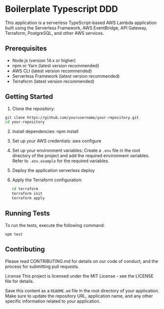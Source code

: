 # Boilerplate Typescript DDD

This application is a serverless TypeScript-based AWS Lambda application built using the Serverless Framework, AWS EventBridge, API Gateway, Terraform, PostgreSQL, and other AWS services.

## Prerequisites

- Node.js (version 14.x or higher)
- npm or Yarn (latest version recommended)
- AWS CLI (latest version recommended)
- Serverless Framework (latest version recommended)
- Terraform (latest version recommended)

## Getting Started

1. Clone the repository:

```bash
git clone https://github.com/yourusername/your-repository.git
cd your-repository
```

2. Install dependencies:
   npm install

3. Set up your AWS credentials:
   aws configure

4. Set up your environment variables:
   Create a `.env` file in the root directory of the project and add the required environment variables. Refer to `.env.example` for the required variables.

5. Deploy the application
   serverless deploy

6. Apply the Terraform configuration:

```bash
   cd terraform
   terraform init
   terraform apply
```

## Running Tests

To run the tests, execute the following command:

`npm test`

## Contributing

Please read CONTRIBUTING.md for details on our code of conduct, and the process for submitting pull requests.

License
This project is licensed under the MIT License - see the LICENSE file for details.

Save this content as a `README.md` file in the root directory of your application. Make sure to update the repository URL, application name, and any other specific information related to your application.

